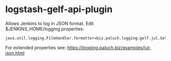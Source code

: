 # logstash-gelf-api-plugin

Allows Jenkins to log in JSON format. Edit $JENKINS_HOME/logging.properties:
```
java.util.logging.FileHandler.formatter=biz.paluch.logging.gelf.jul.GelfFormatter

```

For extended properties see: https://logging.paluch.biz/examples/jul-json.html
